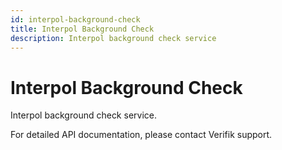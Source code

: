 ```yaml
---
id: interpol-background-check
title: Interpol Background Check
description: Interpol background check service
---
```


# Interpol Background Check

Interpol background check service.

For detailed API documentation, please contact Verifik support.

